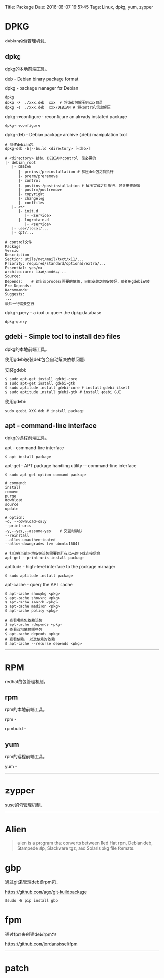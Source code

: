 Title: Package
Date: 2016-06-07 16:57:45
Tags: Linux, dpkg, yum, zypper



# DPKG

debian的包管理机制。

## dpkg

dpkg的本地前端工具。

deb - Debian binary package format

dpkg - package manager for Debian

    dpkg
    dpkg -X  ./xxx.deb  xxx  # 将deb包解压到xxx目录
    dpkg -e  ./xxx.deb  xxx/DEBIAN # 将control信息解压

dpkg-reconfigure - reconfigure an already installed package

    dpkg-reconfigure

dpkg-deb - Debian package archive (.deb) manipulation tool

    # 创建debian包
    dpkg-deb -b|--build <directory> [<deb>]

    # <directory> 结构, DEBIAN/control　是必需的
    |- debian_root
       |- DEBIAN
          |- preinst/preinstallation # 解压deb包之前执行
          |- prerm/preremove
          |- control
          |- postinst/postinstallation # 解压完成之后执行，通常用来配置
          |- postrm/postremove
          |- copyright
          |- changelog
          |- conffiles
       |- etc
          |- init.d
             |- <service>
          |- logrotate.d
             |- <service>
       |- user/local/...
       |- opt/...

    # control文件
    Package
    Version
    Description
    Section: utils/net/mail/text/x11/...
    Priority: required/standard/optional/extra/...
    Essential: yes/no
    Architecture: i386/amd64/...
    Source:
    Depends:    # 运行该process需要的依萊, 只能安装之前安装好，或者用gdebi安装
    Pre-Depends:
    Recommends:
    Suggests:
    ...
    最后一行需要空行

dpkg-query - a tool to query the dpkg database

    dpkg-query

## gdebi - Simple tool to install deb files

dpkg的本地前端工具。

使用gdebi安装deb包会自动解决依赖问题:

安装gdebi:

    $ sudo apt-get install gdebi-core
    $ sudo apt-get install gdebi-gtk
    $ sudo aptitude install gdebi-core # install gdebi itself
    $ sudo aptitude install gdebi-gtk # install gdebi GUI

使用gdebi:

    sudo gdebi XXX.deb # install package

## apt - command-line interface

dpkg的远程前端工具。

apt - command-line interface

    $ apt install package

apt-get - APT package handling utility -- command-line interface

    $ sudo apt-get option command package

    # command:
    install
    remove
    purge
    download
    source
    update

    # option:
    -d, --download-only
    --print-uris
    -y,--yes,--assume-yes    # 交互时确认
    --reinstall
    --allow-unauthenticated
    --allow-downgrades (>= ubuntu1604)

    # 打印在当前环境安装该包需要的所有以来的下载连接信息
    apt-get --print-uris install package

aptitude - high-level interface to the package manager

    $ sudo aptitude install package

apt-cache - query the APT cache

    $ apt-cache showpkg <pkg>
    $ apt-cache showsrc <pkg>
    $ apt-cache search <pkg>
    $ apt-cache madison <pkg>
    $ apt-cache policy <pkg>

    # 查看哪些包依赖该包
    $ apt-cache rdepends <pkg>
    # 查看该包依赖哪些包
    $ apt-cache depends <pkg>
    # 查看依赖，　以及依赖的依赖
    $ apt-cache --recurse depends <pkg>

***

# RPM

redhat的包管理机制。

## rpm

rpm的本地前端工具。

rpm -

rpmbuild -

## yum

rpm的远程前端工具。

yum -

***

# zypper

suse的包管理机制。

***

# Alien

> alien is a program that converts between Red Hat rpm, Debian deb, Stampede slp, Slackware tgz, and Solaris pkg file formats.

# gbp

通过git来管理deb或rpm包．

<https://github.com/agx/git-buildpackage>

    $sudo -E pip install gbp

# fpm

通过fpm来创建deb/rpm包

<https://github.com/jordansissel/fpm>

***

# patch
